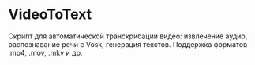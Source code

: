 # VideoToText
Скрипт для автоматической транскрибации видео: извлечение аудио, распознавание речи с Vosk, генерация текстов. Поддержка форматов .mp4, .mov, .mkv и др.

